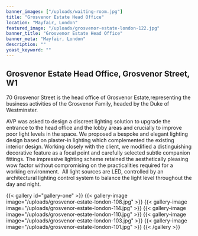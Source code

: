 ```yaml
---
banner_images: ["/uploads/waiting-room.jpg"]
title: "Grosvenor Estate Head Office"
location: "Mayfair, London"
featured_image: "/uploads/grosvenor-estate-london-122.jpg"
banner_title: "Grosvenor Estate Head Office"
banner_meta: "Mayfair, London"
description: ""
yoast_keyword: ""
---
```


## Grosvenor Estate Head Office, Grosvenor Street, W1 

70 Grosvenor Street is the head office of Grosvenor Estate, ​representing​ the business activities of the Grosvenor Family, headed by the Duke of Westminster.

AVP was asked to design a ​discreet​ lighting​ solution​ to upgrade the entrance to the head office and the lobby areas and crucially to improve poor light levels in the space. We proposed ​a bespoke and elegant lighting design​ based on plaster-in lighting which complemented​ the existing interior design. Working closely with the client, ​we modified a distinguishing decorative feature as a focal point and carefully selected subtle companion fittings. The impressive lighting scheme retained the aesthetically pleasing wow factor without compromising on the practicalities required for a working environment. ​ All light sources are LED, ​controlled ​by an architectural lighting control system to balance the light level throughout the day and night.

{{< gallery id="gallery-one" >}}
    {{< gallery-image image="/uploads/grosvenor-estate-london-108.jpg" >}}
    {{< gallery-image image="/uploads/grosvenor-estate-london-114.jpg" >}}
    {{< gallery-image image="/uploads/grosvenor-estate-london-110.jpg" >}}
    {{< gallery-image image="/uploads/grosvenor-estate-london-103.jpg" >}}
    {{< gallery-image image="/uploads/grosvenor-estate-london-101.jpg" >}}
{{< /gallery >}}